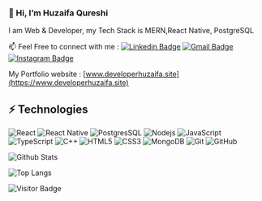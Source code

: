 ### 👋 Hi, I’m Huzaifa Qureshi
I am Web & Developer, my Tech Stack is MERN,React Native, PostgreSQL


📫 Feel Free to connect with me : 
[![Linkedin Badge](https://img.shields.io/badge/-Huzaifa-blue?style=flat-square&logo=Linkedin&logoColor=white&link=https://www.linkedin.com/in/huzaifa-qureshi-174173179)](https://www.linkedin.com/in/huzaifa-qureshi-174173179)
[![Gmail Badge](https://img.shields.io/badge/-developerhuzaifa@gmail.com-c14438?style=flat-square&logo=Gmail&logoColor=white&link=mailto:developerhuzaifa@gmail.com)](mailto:developerhuzaifa@gmail.com)
[![Instagram Badge](https://img.shields.io/badge/developer_huzaifa-1877F2?style=flat-square&logo=instagram&logoColor=white&link=https://www.instagram.com/developer_huzaifa)](https://www.instagram.com/developer_huzaifa)


My Portfolio website : [www.developerhuzaifa.site](https://www.developerhuzaifa.site)

## ⚡ Technologies

![React](https://img.shields.io/badge/-React-black?style=flat-square&logo=react)
![React Native](https://img.shields.io/badge/-ReactNative-black?style=flat-square&logo=react)
![PostgresSQL](https://img.shields.io/badge/-PostgreSql-black?style=flat-square&logo=postgresql)
![Nodejs](https://img.shields.io/badge/-Nodejs-black?style=flat-square&logo=Node.js)
![JavaScript](https://img.shields.io/badge/-JavaScript-black?style=flat-square&logo=javascript)
![TypeScript](https://img.shields.io/badge/-TypeScript-black?style=flat-square&logo=typescript)
![C++](https://img.shields.io/badge/-C++-black?style=flat-square&logo=c)
![HTML5](https://img.shields.io/badge/-HTML5-black?style=flat-square&logo=html5&logoColor=white)
![CSS3](https://img.shields.io/badge/-CSS3-black?style=flat-square&logo=css3)
![MongoDB](https://img.shields.io/badge/-MongoDB-black?style=flat-square&logo=mongodb)
![Git](https://img.shields.io/badge/-Git-black?style=flat-square&logo=git)
![GitHub](https://img.shields.io/badge/-GitHub-black?style=flat-square&logo=github)

![Github Stats](https://github-readme-stats-huzaifacodes-projects.vercel.app/api?username=Huzaifa-code&show_icons=true&include_all_commits=true&count_private=true&theme=dark)

![Top Langs](https://github-readme-stats-huzaifacodes-projects.vercel.app/api/top-langs/?username=Huzaifa-code&hide=TeX&layout=compact&theme=dark)

![Visitor Badge](https://visitor-badge.laobi.icu/badge?page_id=Huzaifa-code.Huzaifa-code)
